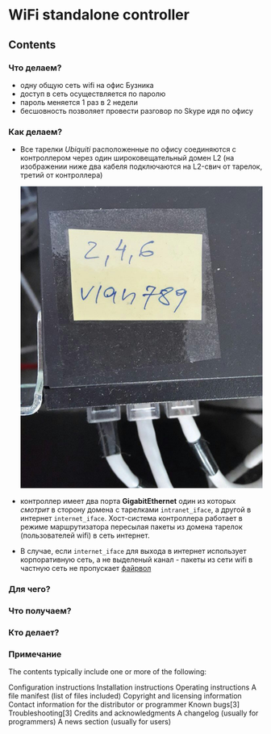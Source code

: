 # WiFi standalone controller
## Contents
### Что делаем?
- одну общую сеть wifi на офис Бузника
- доступ в сеть осуществляется по паролю
- пароль меняется 1 раз в 2 недели
- бесшовность позволяет провести разговор по Skype идя по офису

### Как делаем?

- Все тарелки *Ubiquiti* расположенные по офису соединяются с контроллером через один широковещательный домен L2 (на изображении ниже два кабеля подключаются на L2-свич от тарелок, третий от контроллера)

  ![Image of L2 switch](https://github.com/daduskacpokus/unifi/blob/master/img/1551786772429.JPEG)

- контроллер имеет два порта **GigabitEthernet** один из которых *смотрит* в сторону домена c тарелками `intranet_iface`, а другой в интернет `internet_iface`. Хост-система контроллера работает в режиме маршрутизатора пересылая пакеты из домена тарелок (пользователей wifi) в сеть интернет.
- В случае, если `internet_iface` для выхода в интернет использует корпоративную сеть, а не выделеный канал - пакеты из сети wifi в частную сеть не пропускает [файрвол](https://github.com/daduskacpokus/unifi/blob/master/playbooks/roles/router-host/tasks/main.yml)

### Для чего?

### Что получаем?

### Кто делает?

### Примечание


The contents typically include one or more of the following:

Configuration instructions
Installation instructions
Operating instructions
A file manifest (list of files included)
Copyright and licensing information
Contact information for the distributor or programmer
Known bugs[3]
Troubleshooting[3]
Credits and acknowledgments
A changelog (usually for programmers)
A news section (usually for users)



